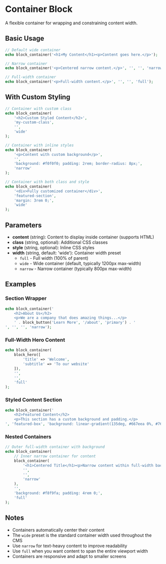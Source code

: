 # Container Block

A flexible container for wrapping and constraining content width.

## Basic Usage

```php
// Default wide container
echo block_container('<h1>My Content</h1><p>Content goes here.</p>');

// Narrow container
echo block_container('<p>Centered narrow content.</p>', '', '', 'narrow');

// Full-width container
echo block_container('<p>Full-width content.</p>', '', '', 'full');
```

## With Custom Styling

```php
// Container with custom class
echo block_container(
    '<h2>Custom Styled Content</h2>',
    'my-custom-class',
    '',
    'wide'
);

// Container with inline styles
echo block_container(
    '<p>Content with custom background</p>',
    '',
    'background: #f0f0f0; padding: 2rem; border-radius: 8px;',
    'narrow'
);

// Container with both class and style
echo block_container(
    '<div>Fully customized container</div>',
    'featured-section',
    'margin: 3rem 0;',
    'wide'
);
```

## Parameters

- **content** (string): Content to display inside container (supports HTML)
- **class** (string, optional): Additional CSS classes
- **style** (string, optional): Inline CSS styles
- **width** (string, default: 'wide'): Container width preset
  - `full` - Full width (100% of parent)
  - `wide` - Wide container (default, typically 1200px max-width)
  - `narrow` - Narrow container (typically 800px max-width)

## Examples

### Section Wrapper
```php
echo block_container('
    <h2>About Us</h2>
    <p>We are a company that does amazing things...</p>
    ' . block_button('Learn More', '/about', 'primary') . '
', '', '', 'narrow');
```

### Full-Width Hero Content
```php
echo block_container(
    block_hero([
        'title' => 'Welcome',
        'subtitle' => 'To our website'
    ]),
    '',
    '',
    'full'
);
```

### Styled Content Section
```php
echo block_container('
    <h2>Featured Content</h2>
    <p>This section has a custom background and padding.</p>
', 'featured-box', 'background: linear-gradient(135deg, #667eea 0%, #764ba2 100%); color: white; padding: 3rem; border-radius: 12px;');
```

### Nested Containers
```php
// Outer full-width container with background
echo block_container(
    // Inner narrow container for content
    block_container(
        '<h1>Centered Title</h1><p>Narrow content within full-width background.</p>',
        '',
        '',
        'narrow'
    ),
    '',
    'background: #f8f9fa; padding: 4rem 0;',
    'full'
);
```

## Notes

- Containers automatically center their content
- The `wide` preset is the standard container width used throughout the CMS
- Use `narrow` for text-heavy content to improve readability
- Use `full` when you want content to span the entire viewport width
- Containers are responsive and adapt to smaller screens
